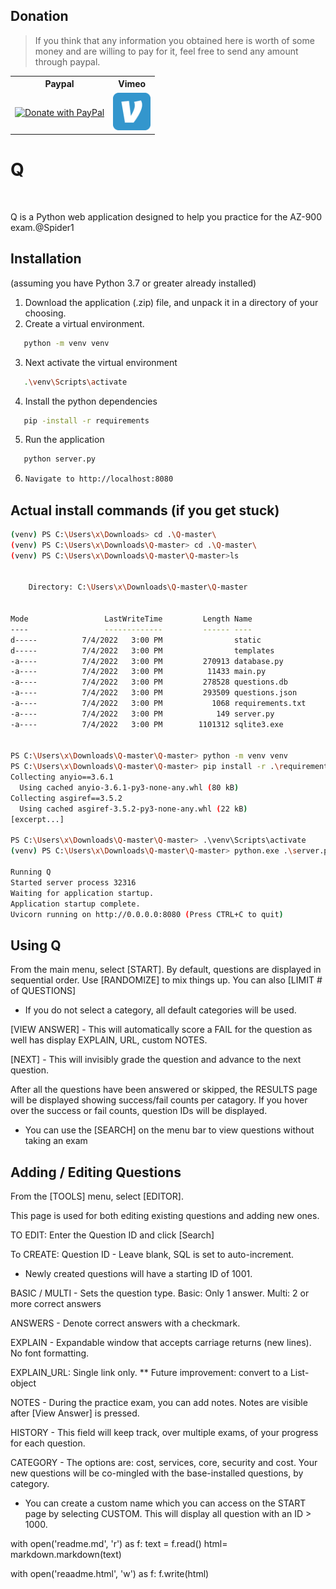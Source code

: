 
## Donation
> If you think that any information you obtained here is worth of some money and are willing to pay for it, feel free to send any amount through paypal.

<table>
<th>Paypal</th>
<th>Vimeo</th>
<tr>
    <td>
        <a href="https://paypal.me/jameskeating1509">
        <img src="https://raw.githubusercontent.com/stefan-niedermann/paypal-donate-button/master/paypal-donate-button.png" height="80" width="160" alt="Donate with PayPal" />
        </a>
    </td>
    <td> <a href="https://www.venmo.com/tonya-keating">
        <img src="https://raw.githubusercontent.com/rob3rt-keating/Q/master/static/images/venmo.png" height="60" width="60" alt="Donate with Venmo" />
        </a> </td>

</table>

# Q 
<br>

Q is a Python web application designed to help you practice for the AZ-900 exam.@Spider1


## Installation

(assuming you have Python 3.7 or greater already installed)

1) Download the application (.zip) file, and unpack it in a directory of your choosing.
2) Create a virtual environment.
```bash 
   python -m venv venv
   ```
3) Next activate the virtual environment
```bash 
   .\venv\Scripts\activate
   ```

4) Install the python dependencies
```bash 
   pip -install -r requirements
   ```
5) Run the application
```bash 
   python server.py
   ```
6) ```bash 
   Navigate to http://localhost:8080
   ```

## Actual  install commands (if you get stuck)

```bash
(venv) PS C:\Users\x\Downloads> cd .\Q-master\
(venv) PS C:\Users\x\Downloads\Q-master> cd .\Q-master\
(venv) PS C:\Users\x\Downloads\Q-master\Q-master>ls


    Directory: C:\Users\x\Downloads\Q-master\Q-master


Mode                 LastWriteTime         Length Name
----                 -------------         ------ ----
d-----          7/4/2022   3:00 PM                static
d-----          7/4/2022   3:00 PM                templates
-a----          7/4/2022   3:00 PM         270913 database.py
-a----          7/4/2022   3:00 PM          11433 main.py
-a----          7/4/2022   3:00 PM         278528 questions.db
-a----          7/4/2022   3:00 PM         293509 questions.json
-a----          7/4/2022   3:00 PM           1068 requirements.txt
-a----          7/4/2022   3:00 PM            149 server.py
-a----          7/4/2022   3:00 PM        1101312 sqlite3.exe


PS C:\Users\x\Downloads\Q-master\Q-master> python -m venv venv
PS C:\Users\x\Downloads\Q-master\Q-master> pip install -r .\requirements.txt
Collecting anyio==3.6.1
  Using cached anyio-3.6.1-py3-none-any.whl (80 kB)
Collecting asgiref==3.5.2
  Using cached asgiref-3.5.2-py3-none-any.whl (22 kB)
[excerpt...]

PS C:\Users\x\Downloads\Q-master\Q-master> .\venv\Scripts\activate
(venv) PS C:\Users\x\Downloads\Q-master\Q-master> python.exe .\server.py

Running Q
Started server process 32316
Waiting for application startup.
Application startup complete.
Uvicorn running on http://0.0.0.0:8080 (Press CTRL+C to quit)
```
## Using Q

From the main menu, select [START].
By default, questions are displayed in sequential order. Use [RANDOMIZE] to mix things up.
You can also [LIMIT # of QUESTIONS]

* If you do not select a category, all default categories will be used.

[VIEW ANSWER] - This will automatically score a FAIL for the question as well has display EXPLAIN, URL, custom NOTES.

[NEXT] - This will invisibly grade the question and advance to the next question.

After all the questions have been answered or skipped, the RESULTS page will be displayed showing success/fail counts per catagory.  If you hover over the success or fail counts, question IDs will be displayed.

* You can use the [SEARCH] on the menu bar to view questions without taking an exam


## Adding / Editing Questions

From the [TOOLS] menu, select [EDITOR].

This page is used for both editing existing questions and adding new ones.

TO EDIT: Enter the Question ID and click [Search]

To CREATE:
Question ID - Leave blank, SQL is set to auto-increment.  
* Newly created questions will have a starting ID of 1001.

BASIC / MULTI - Sets the question type. Basic: Only 1 answer.  Multi: 2 or more correct answers

ANSWERS - Denote correct answers with a checkmark.

EXPLAIN - Expandable window that accepts carriage returns (new lines).  No font formatting.

EXPLAIN_URL: Single link only. ** Future improvement: convert to a List-object

NOTES - During the practice exam, you can add notes.  Notes are visible after [View Answer] is pressed.

HISTORY - This field will keep track, over multiple exams, of your progress for each question. 

CATEGORY - The options are: cost, services, core, security and cost. Your new questions will be co-mingled with the base-installed questions, by category.
* You can create a custom name which you can access on the START page by selecting CUSTOM.  This will display all question with an ID > 1000.

with open('readme.md', 'r') as f:
    text = f.read()
    html= markdown.markdown(text)

with open('reaadme.html', 'w') as f:
    f.write(html)
